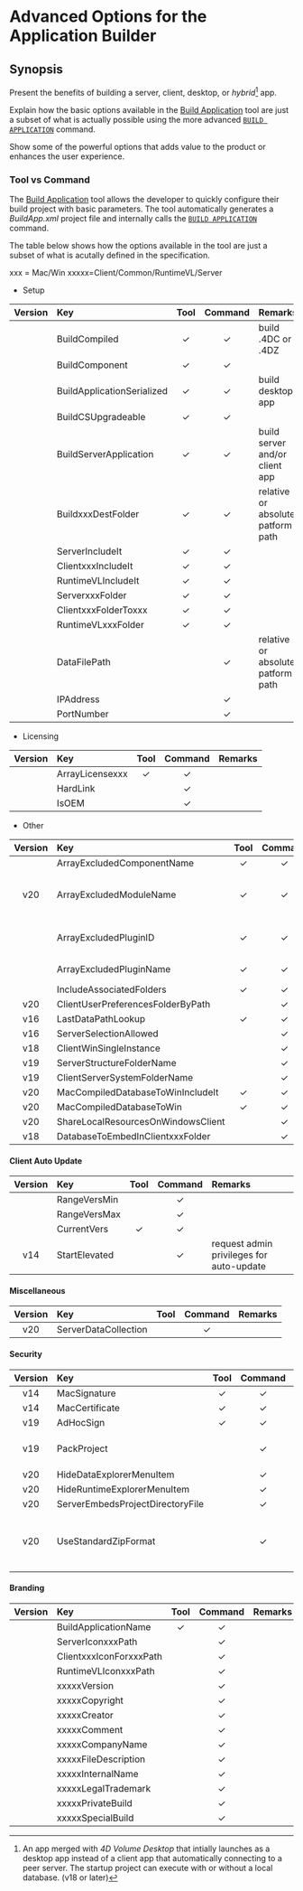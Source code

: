 # Advanced Options for the Application Builder

## Synopsis 

Present the benefits of building a server, client, desktop, or *hybrid*[^hybrid] app.

Explain how the basic options available in the [Build Application](https://developer.4d.com/docs/Desktop/building/) tool are just a subset of what is actually possible using the more advanced [`BUILD APPLICATION`](https://doc.4d.com/4Dv19/4D/19.5/BUILD-APPLICATION.301-6137056.en.html) command.

Show some of the powerful options that adds value to the product or enhances the user experience.

### Tool vs Command

The [Build Application](https://developer.4d.com/docs/Desktop/building/) tool allows the developer to quickly configure their build project with basic parameters. The tool automatically generates a *BuildApp.xml* project file and internally calls the [`BUILD APPLICATION`](https://doc.4d.com/4Dv19/4D/19.5/BUILD-APPLICATION.301-6137056.en.html) command.

The table below shows how the options available in the tool are just a subset of what is acutally defined in the specification.

xxx = Mac/Win xxxxx=Client/Common/RuntimeVL/Server

* Setup

| Version | Key | Tool | Command | Remarks |
|:-------:|:---|:----:|:-------:|:-------|
||BuildCompiled|✓|✓|build .4DC or .4DZ|
||BuildComponent|✓|✓||
||BuildApplicationSerialized|✓|✓|build desktop app|
||BuildCSUpgradeable|✓|✓||
||BuildServerApplication|✓|✓|build server and/or client app|
||BuildxxxDestFolder|✓|✓|relative or absolute patform path|
||ServerIncludeIt|✓|✓||
||ClientxxxIncludeIt|✓|✓||
||RuntimeVLIncludeIt|✓|✓||
||ServerxxxFolder|✓|✓||
||ClientxxxFolderToxxx|✓|✓||
||RuntimeVLxxxFolder|✓|✓||
||DataFilePath||✓|relative or absolute patform path|
||IPAddress||✓||
||PortNumber||✓||

* Licensing

| Version | Key | Tool | Command | Remarks |
|:-------:|:---|:----:|:-------:|:-------|
||ArrayLicensexxx|✓|✓||
||HardLink||✓||
||IsOEM||✓||

* Other

| Version | Key | Tool | Command | Remarks |
|:-------:|:---|:----:|:-------:|:-------|
||ArrayExcludedComponentName|✓|✓||
|v20|ArrayExcludedModuleName|✓|✓|removes CEF, MeCab, PHP, SpellChecker, 4D Updater|
||ArrayExcludedPluginID|✓|✓|for 4D authored plugins|
||ArrayExcludedPluginName|✓|✓|for 3rd party plugins|
||IncludeAssociatedFolders|✓|✓||
|v20|ClientUserPreferencesFolderByPath||✓||
|v16|LastDataPathLookup|✓|✓||
|v16|ServerSelectionAllowed||✓||
|v18|ClientWinSingleInstance||✓||
|v19|ServerStructureFolderName||✓||
|v19|ClientServerSystemFolderName||✓||
|v20|MacCompiledDatabaseToWinIncludeIt|✓|✓||
|v20|MacCompiledDatabaseToWin|✓|✓||
|v20|ShareLocalResourcesOnWindowsClient||✓||
|v18|DatabaseToEmbedInClientxxxFolder ||✓||

#### Client Auto Update

| Version | Key | Tool | Command | Remarks |
|:-------:|:---|:----:|:-------:|:-------|
||RangeVersMin||✓||
||RangeVersMax||✓||
||CurrentVers|✓|✓||
|v14|StartElevated||✓|request admin privileges for auto-update|


#### Miscellaneous

| Version | Key | Tool | Command | Remarks |
|:-------:|:---|:----:|:-------:|:-------|
|v20|ServerDataCollection||✓||

#### Security

| Version | Key | Tool | Command | Remarks |
|:-------:|:---|:----:|:-------:|:-------|
|v14|MacSignature|✓|✓||
|v14|MacCertificate|✓|✓||
|v19|AdHocSign|✓|✓||
|v19|PackProject||✓|generates alterable project|
|v20|HideDataExplorerMenuItem||✓||
|v20|HideRuntimeExplorerMenuItem||✓||
|v20|ServerEmbedsProjectDirectoryFile||✓||
|v20|UseStandardZipFormat||✓|generates scrambled and encrypted .4DZ|

#### Branding

| Version | Key | Tool | Command | Remarks |
|:-------:|:---|:----:|:-------:|:-------|
||BuildApplicationName|✓|✓||
||ServerIconxxxPath||✓||
||ClientxxxIconForxxxPath||✓||
||RuntimeVLIconxxxPath||✓||
||xxxxxVersion||✓||
||xxxxxCopyright||✓||
||xxxxxCreator||✓||
||xxxxxComment||✓||
||xxxxxCompanyName||✓||
||xxxxxFileDescription||✓||
||xxxxxInternalName||✓||
||xxxxxLegalTrademark||✓||
||xxxxxPrivateBuild||✓||
||xxxxxSpecialBuild||✓||

[^hybrid]: An app merged with *4D Volume Desktop* that intially launches as a desktop app instead of a client app that automatically connecting to a peer server. The startup project can execute with or without a local database. (v18 or later)
